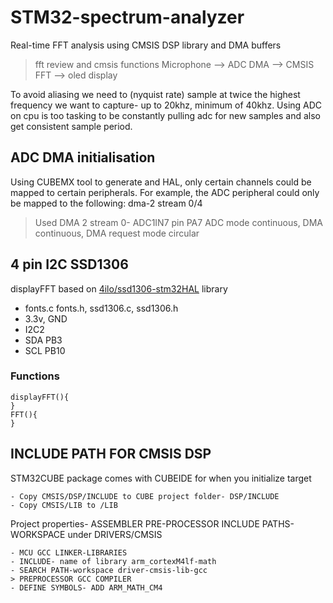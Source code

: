 # STM32-spectrum-analyzer
Real-time FFT analysis using CMSIS DSP library and DMA buffers

> fft review and cmsis functions
Microphone –> ADC DMA –> CMSIS FFT –> oled display

To avoid aliasing we need to (nyquist rate) sample at twice the highest frequency we want to capture- up to 20khz, minimum of 40khz.
Using ADC on cpu is too tasking to be constantly pulling adc for new samples and also get consistent sample period.
## ADC DMA initialisation
Using CUBEMX tool to generate and HAL, only certain channels could be mapped to certain peripherals. 
For example, the ADC peripheral could only be mapped to the following: dma-2 stream 0/4
> Used DMA 2 stream 0- ADC1IN7 pin PA7
> ADC mode continuous, DMA continuous, DMA request mode circular 

## 4 pin I2C SSD1306 
displayFFT based on [4ilo/ssd1306-stm32HAL](https://github.com/4ilo/ssd1306-stm32HAL) library
- fonts.c fonts.h, ssd1306.c, ssd1306.h
- 3.3v, GND
- I2C2
- SDA PB3
- SCL PB10

### Functions
```
displayFFT(){
} 
FFT(){
}
```
## INCLUDE PATH FOR CMSIS DSP
STM32CUBE package comes with CUBEIDE for when you initialize target
```
- Copy CMSIS/DSP/INCLUDE to CUBE project folder- DSP/INCLUDE
- Copy CMSIS/LIB to /LIB
```

Project properties- ASSEMBLER PRE-PROCESSOR
INCLUDE PATHS-WORKSPACE under DRIVERS/CMSIS
```
- MCU GCC LINKER-LIBRARIES
- INCLUDE- name of library arm_cortexM4lf-math
- SEARCH PATH-workspace driver-cmsis-lib-gcc
> PREPROCESSOR GCC COMPILER
- DEFINE SYMBOLS- ADD ARM_MATH_CM4
```
